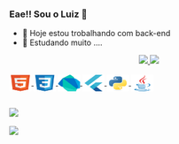 ### Eae!! Sou o Luiz 👋

- 🔭 Hoje estou trobalhando com back-end
- 🌱 Estudando muito ....

<div align="center">
  <a href="https://github.com/LuizGrochevski">
  <img height="180em" src="https://github-readme-stats.vercel.app/api?username=LuizGrochevski&show_icons=true&theme=dark&include_all_commits=true&count_private=true"/>
  <img height="180em" src="https://github-readme-stats.vercel.app/api/top-langs/?username=LuizGrochevski&layout=compact&langs_count=7&theme=dark"/>
</div>
<div style="display: inline_block"><br>
  <img align="center" alt="luiz-HTML" height="30" width="40" src="https://raw.githubusercontent.com/devicons/devicon/master/icons/html5/html5-original.svg">
  <img align="center" alt="luiz-CSS" height="30" width="40" src="https://raw.githubusercontent.com/devicons/devicon/master/icons/css3/css3-original.svg">
  <img align="center" alt="luiz-dart" height="30" width="40" src="https://raw.githubusercontent.com/devicons/devicon/master/icons/dart/dart-original.svg">
  <img align="center" alt="luiz-flutter" height="30" width="40" src="https://raw.githubusercontent.com/devicons/devicon/master/icons/flutter/flutter-original.svg">
  <img align="center" alt="luiz-Python" height="30" width="40" src="https://raw.githubusercontent.com/devicons/devicon/master/icons/python/python-original.svg">
  <img align="center" alt="luiz-Python" height="30" width="40" src="https://raw.githubusercontent.com/devicons/devicon/master/icons/java/java-original.svg">
  
  ##
 
<div> 
  <a href="https://www.instagram.com/luiz.grochevski" target="_blank"><img src="https://img.shields.io/badge/-Instagram-%23E4405F?style=for-the-badge&logo=instagram&logoColor=white" target="_blank"></a>

  <a href="https://www.linkedin.com/in/luiz-felipe-grochevski-413125190/" target="_blank"><img src="https://img.shields.io/badge/-LinkedIn-%230077B5?style=for-the-badge&logo=linkedin&logoColor=white" target="_blank"></a> 
 
</div>
